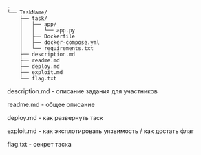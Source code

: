````
.
└── TaskName/
    ├── task/
    │   ├── app/
    │   │   └── app.py
    │   ├── Dockerfile
    │   ├── docker-compose.yml
    │   └── requirements.txt
    ├── description.md
    ├── readme.md
    ├── deploy.md 
    ├── exploit.md
    └── flag.txt
````

description.md - описание задания для участников

readme.md - общее описание

deploy.md - как развернуть таск

exploit.md - как эксплотировать уязвимость / как достать флаг

flag.txt - секрет таска

